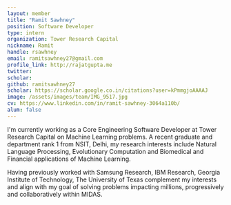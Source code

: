 ```yaml
---
layout: member
title: "Ramit Sawhney"
position: Software Developer
type: intern
organization: Tower Research Capital
nickname: Ramit
handle: rsawhney
email: ramitsawhney27@gmail.com
profile_link: http://rajatgupta.me
twitter: 
scholar: 
github: ramitsawhney27
scholar: https://scholar.google.co.in/citations?user=kPmmgjoAAAAJ 
image: /assets/images/team/IMG_9517.jpg
cv: https://www.linkedin.com/in/ramit-sawhney-3064a110b/
alum: false
---
```

I'm currently working as a Core Engineering Software Developer at Tower Research Capital on Machine Learning problems. A recent graduate and department rank 1 from NSIT, Delhi, my research interests include Natural Language Processing, Evolutionary Computation and Biomedical and Financial applications of Machine Learning. 

Having previously worked with Samsung Research, IBM Research, Georgia Institute of Technology, The University of Texas complement my interests and align with my goal of solving problems impacting millions, progressively and collaboratively within MIDAS.
